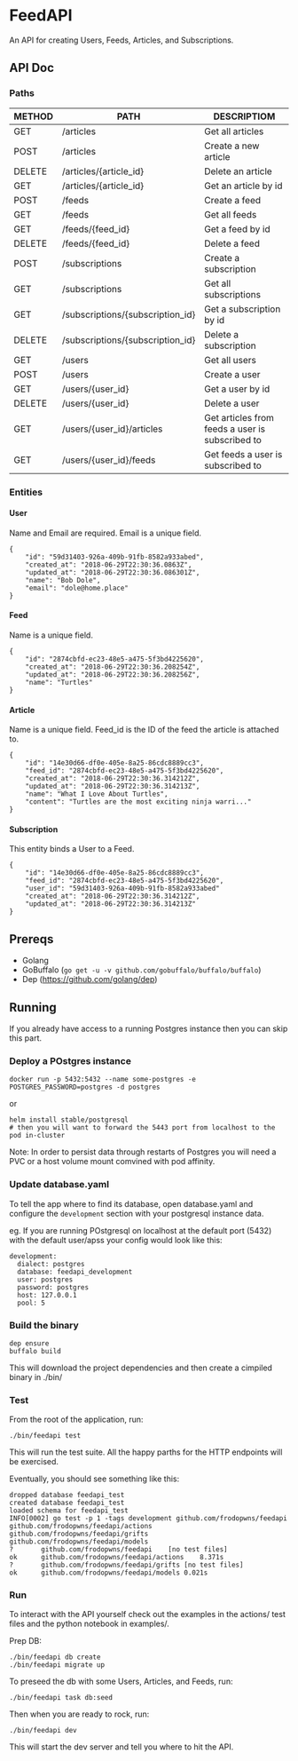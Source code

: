 # FeedAPI

An API for creating Users, Feeds, Articles, and Subscriptions.

## API Doc

### Paths

METHOD | PATH                             |  DESCRIPTIOM
------ | ----                             |  -------
GET    | /articles                        | Get all articles
POST   | /articles                        | Create a new article
DELETE | /articles/{article_id}           | Delete an article
GET    | /articles/{article_id}           | Get an article by id
POST   | /feeds                           | Create a feed
GET    | /feeds                           | Get all feeds
GET    | /feeds/{feed_id}                 | Get a feed by id
DELETE | /feeds/{feed_id}                 | Delete a feed
POST   | /subscriptions                   | Create a subscription
GET    | /subscriptions                   | Get all subscriptions
GET    | /subscriptions/{subscription_id} | Get a subscription by id
DELETE | /subscriptions/{subscription_id} | Delete a subscription
GET    | /users                           | Get all users
POST   | /users                           | Create a user
GET    | /users/{user_id}                 | Get a user by id
DELETE | /users/{user_id}                 | Delete a user
GET    | /users/{user_id}/articles        | Get articles from feeds a user is subscribed to
GET    | /users/{user_id}/feeds           | Get feeds a user is subscribed to

### Entities

#### User

Name and Email are required. Email is a unique field.

```
{
	"id": "59d31403-926a-409b-91fb-8582a933abed",
	"created_at": "2018-06-29T22:30:36.0863Z",
	"updated_at": "2018-06-29T22:30:36.086301Z",
	"name": "Bob Dole",
	"email": "dole@home.place"
}
```

#### Feed

Name is a unique field.

```
{
	"id": "2874cbfd-ec23-48e5-a475-5f3bd4225620",
	"created_at": "2018-06-29T22:30:36.208254Z",
	"updated_at": "2018-06-29T22:30:36.208256Z",
	"name": "Turtles"
}
```

#### Article

Name is a unique field. Feed_id is the ID of the feed the article is attached to.

```
{
	"id": "14e30d66-df0e-405e-8a25-86cdc8889cc3",
	"feed_id": "2874cbfd-ec23-48e5-a475-5f3bd4225620",
	"created_at": "2018-06-29T22:30:36.314212Z",
	"updated_at": "2018-06-29T22:30:36.314213Z",
	"name": "What I Love About Turtles",
	"content": "Turtles are the most exciting ninja warri..."
}
```

#### Subscription

This entity binds a User to a Feed.

```
{
	"id": "14e30d66-df0e-405e-8a25-86cdc8889cc3",
	"feed_id": "2874cbfd-ec23-48e5-a475-5f3bd4225620",
	"user_id": "59d31403-926a-409b-91fb-8582a933abed"
	"created_at": "2018-06-29T22:30:36.314212Z",
	"updated_at": "2018-06-29T22:30:36.314213Z"
}
```

## Prereqs

- Golang
- GoBuffalo (`go get -u -v github.com/gobuffalo/buffalo/buffalo`)
- Dep (https://github.com/golang/dep)

## Running

If you already have access to a running Postgres instance then you can skip this part.

### Deploy a POstgres instance

```
docker run -p 5432:5432 --name some-postgres -e POSTGRES_PASSWORD=postgres -d postgres
```

or

```
helm install stable/postgresql
# then you will want to forward the 5443 port from localhost to the pod in-cluster
```

Note: In order to persist data through restarts of Postgres you will need a PVC or a host volume mount comvined with pod affinity.

### Update database.yaml

To tell the app where to find its database, open database.yaml and configure the `development` section with your postgresql instance data.

eg. If you are running POstgresql on localhost at the default port (5432) with the default user/apss your config would look like this:

```
development:
  dialect: postgres
  database: feedapi_development
  user: postgres
  password: postgres
  host: 127.0.0.1
  pool: 5
```

### Build the binary

```
dep ensure
buffalo build
```

This will download the project dependencies and then create a cimpiled binary in ./bin/

### Test

From the root of the application, run:

```
./bin/feedapi test
```

This will run the test suite. All the happy parths for the HTTP endpoints will be exercised.

Eventually, you should see something like this:

```
dropped database feedapi_test
created database feedapi_test
loaded schema for feedapi_test
INFO[0002] go test -p 1 -tags development github.com/frodopwns/feedapi github.com/frodopwns/feedapi/actions github.com/frodopwns/feedapi/grifts github.com/frodopwns/feedapi/models 
?   	github.com/frodopwns/feedapi	[no test files]
ok  	github.com/frodopwns/feedapi/actions	8.371s
?   	github.com/frodopwns/feedapi/grifts	[no test files]
ok  	github.com/frodopwns/feedapi/models	0.021s
```

### Run

To interact with the API yourself check out the examples in the actions/ test files and the python notebook in examples/. 

Prep DB:

```
./bin/feedapi db create
./bin/feedapi migrate up
```

To preseed the db with some Users, Articles, and Feeds, run:

```
./bin/feedapi task db:seed
```

Then when you are ready to rock, run:

```
./bin/feedapi dev
```

This will start the dev server and tell you where to hit the API.